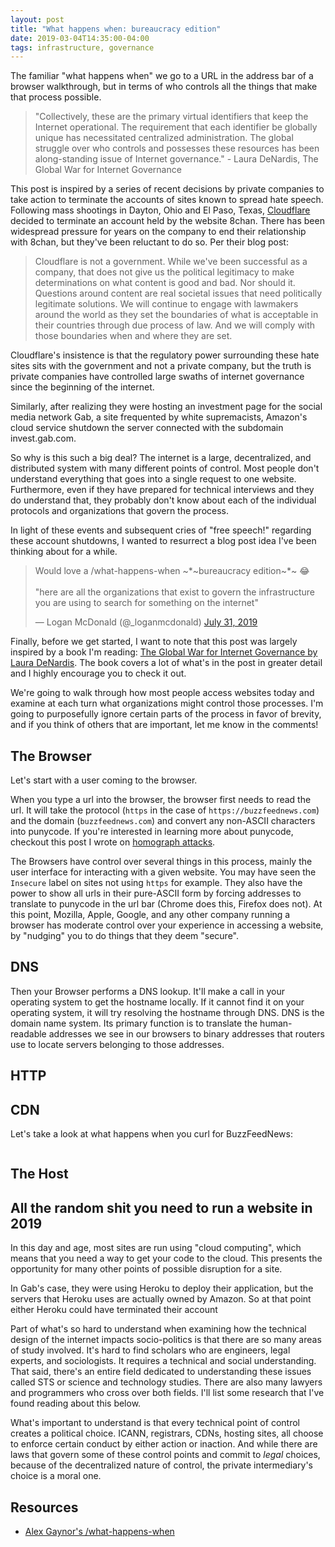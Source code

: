 ```yaml
---
layout: post
title: "What happens when: bureaucracy edition"
date: 2019-03-04T14:35:00-04:00
tags: infrastructure, governance
---
```

<!-- markdownlint-disable MD033 -->
<!-- markdownlint-disable MD026 -->
<!-- markdownlint-disable MD002 -->

The familiar "what happens when" we go to a URL in the address bar of a browser walkthrough, but in terms of who controls all the things that make that process possible.

> "Collectively, these are the primary virtual identifiers that keep the Internet operational. The requirement that each identifier be globally unique has necessitated centralized administration. The global struggle over who controls and possesses these resources has been along-standing issue of Internet governance." - Laura DeNardis, The Global War for Internet Governance

This post is inspired by a series of recent decisions by private companies to take action to terminate the accounts of sites known to spread hate speech. Following mass shootings in Dayton, Ohio and El Paso, Texas, [Cloudflare][cloudflare] decided to terminate an account held by the website 8chan. There has been widespread pressure for years on the company to end their relationship with 8chan, but they've been reluctant to do so. Per their blog post:

> Cloudflare is not a government. While we've been successful as a company, that does not give us the political legitimacy to make determinations on what content is good and bad. Nor should it. Questions around content are real societal issues that need politically legitimate solutions. We will continue to engage with lawmakers around the world as they set the boundaries of what is acceptable in their countries through due process of law. And we will comply with those boundaries when and where they are set.

Cloudflare's insistence is that the regulatory power surrounding these hate sites sits with the government and not a private company, but the truth is private companies have controlled large swaths of internet governance since the beginning of the internet.

Similarly, after realizing they were hosting an investment page for the social media network Gab, a site frequented by white supremacists, Amazon's cloud service shutdown the server connected with the subdomain invest.gab.com.

So why is this such a big deal? The internet is a large, decentralized, and distributed system with many different points of control. Most people don't understand everything that goes into a single request to one website. Furthermore, even if they have prepared for technical interviews and they do understand that, they probably don't know about each of the individual protocols and organizations that govern the process.

In light of these events and subsequent cries of "free speech!" regarding these account shutdowns, I wanted to resurrect a blog post idea I've been thinking about for a while.

<blockquote class="twitter-tweet" data-lang="en"><p lang="en" dir="ltr">Would love a /what-happens-when ~*~bureaucracy edition~*~ 😂<br><br>&quot;here are all the organizations that exist to govern the infrastructure you are using to search for something on the internet&quot;</p>&mdash; Logan McDonald (@_loganmcdonald) <a href="https://twitter.com/_loganmcdonald/status/1156663790546640896?ref_src=twsrc%5Etfw">July 31, 2019</a></blockquote>
<script async src="https://platform.twitter.com/widgets.js" charset="utf-8"></script>

Finally, before we get started, I want to note that this post was largely inspired by a book I'm reading: [The Global War for Internet Governance by Laura DeNardis][denardis]. The book covers a lot of what's in the post in greater detail and I highly encourage you to check it out.

We're going to walk through how most people access websites today and examine at each turn what organizations might control those processes. I'm going to purposefully ignore certain parts of the process in favor of brevity, and if you think of others that are important, let me know in the comments!

## The Browser

Let's start with a user coming to the browser.

When you type a url into the browser, the browser first needs to read the url. It will take the protocol (`https` in the case of `https://buzzfeednews.com`) and the domain (`buzzfeednews.com`) and convert any non-ASCII characters into punycode. If you're interested in learning more about punycode, checkout this post I wrote on [homograph attacks][homograph].

The Browsers have control over several things in this process, mainly the user interface for interacting with a given website. You may have seen the `Insecure` label on sites not using `https` for example. They also have the power to show all urls in their pure-ASCII form by forcing addresses to translate to punycode in the url bar (Chrome does this, Firefox does not). At this point, Mozilla, Apple, Google, and any other company running a browser has moderate control over your experience in accessing a website, by "nudging" you to do things that they deem "secure".

## DNS

Then your Browser performs a DNS lookup. It'll make a call in your operating system to get the hostname locally. If it cannot find it on your operating system, it will try resolving the hostname through DNS. DNS is the domain name system. Its primary function is to translate the human-readable addresses we see in our browsers to binary addresses that routers use to locate servers belonging to those addresses.

## HTTP

## CDN

Let's take a look at what happens when you curl for BuzzFeedNews:

```bash

```

## The Host

## All the random shit you need to run a website in 2019

In this day and age, most sites are run using "cloud computing", which means that you need a way to get your code to the cloud. This presents the opportunity for many other points of possible disruption for a site.

In Gab's case, they were using Heroku to deploy their application, but the servers that Heroku uses are actually owned by Amazon. So at that point either Heroku could have terminated their account

Part of what's so hard to understand when examining how the technical design of the internet impacts socio-politics is that there are so many areas of study involved. It's hard to find scholars who are engineers, legal experts, and sociologists. It requires a technical and social understanding. That said, there's an entire field dedicated to understanding these issues called STS or science and technology studies. There are also many lawyers and programmers who cross over both fields. I'll list some research that I've found reading about this below.

What's important to understand is that every technical point of control creates a political choice. ICANN, registrars, CDNs, hosting sites, all choose to enforce certain conduct by either action or inaction. And while there are laws that govern some of these control points and commit to _legal_ choices, because of the decentralized nature of control, the private intermediary's choice is a moral one.

## Resources

* [Alex Gaynor's /what-happens-when](whw)

[cloudflare]: https://blog.cloudflare.com/terminating-service-for-8chan/
[ipo]: https://news.crunchbase.com/news/cloudflare-said-to-pursue-september-ipo-we-say-heck-yes/
[denardis]: https://yalebooks.yale.edu/book/9780300181357/global-war-internet-governance
[whw]: https://github.com/alex/what-happens-when
[homograph]: https://dev.to/logan/homographs-attack--5a1p
[denardisbook]: https://yalebooks.yale.edu/book/9780300181357/global-war-internet-governance
[denardisdns]: https://onlinelibrary.wiley.com/doi/full/10.1002/poi3.195
